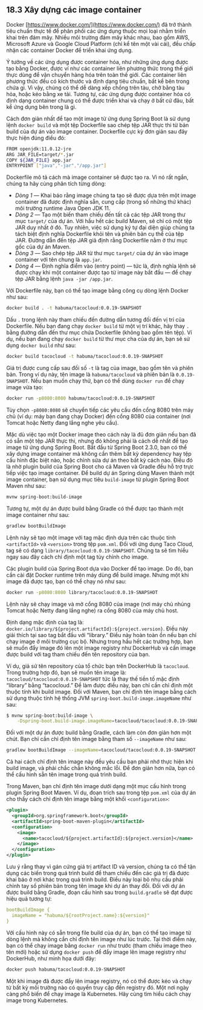 ## 18.3 Xây dựng các image container

Docker [https://www.docker.com/](https://www.docker.com/) đã trở thành tiêu chuẩn thực tế để phân phối các ứng dụng thuộc mọi loại nhằm triển khai trên đám mây. Nhiều môi trường đám mây khác nhau, bao gồm AWS, Microsoft Azure và Google Cloud Platform (chỉ kể tên một vài cái), đều chấp nhận các container Docker để triển khai ứng dụng.

Ý tưởng về các ứng dụng được container hóa, như những ứng dụng được tạo bằng Docker, được ví như các container liên phương thức trong thế giới thực dùng để vận chuyển hàng hóa trên toàn thế giới. Các container liên phương thức đều có kích thước và định dạng tiêu chuẩn, bất kể bên trong chứa gì. Vì vậy, chúng có thể dễ dàng xếp chồng trên tàu, chở bằng tàu hỏa, hoặc kéo bằng xe tải. Tương tự, các ứng dụng được container hóa có định dạng container chung có thể được triển khai và chạy ở bất cứ đâu, bất kể ứng dụng bên trong là gì.

Cách đơn giản nhất để tạo một image từ ứng dụng Spring Boot là sử dụng lệnh `docker build` và một tệp Dockerfile sao chép tệp JAR thực thi từ bản build của dự án vào image container. Dockerfile cực kỳ đơn giản sau đây thực hiện đúng điều đó:

```bash
FROM openjdk:11.0.12-jre
ARG JAR_FILE=target/*.jar
COPY ${JAR_FILE} app.jar
ENTRYPOINT ["java","-jar","/app.jar"]
```

Dockerfile mô tả cách mà image container sẽ được tạo ra. Vì nó rất ngắn, chúng ta hãy cùng phân tích từng dòng:

* _Dòng 1_ — Khai báo rằng image chúng ta tạo sẽ được dựa trên một image container đã được định nghĩa sẵn, cung cấp (trong số những thứ khác) môi trường runtime Java Open JDK 11.
* _Dòng 2_ — Tạo một biến tham chiếu đến tất cả các tệp JAR trong thư mục `target/` của dự án. Với hầu hết các build Maven, sẽ chỉ có một tệp JAR duy nhất ở đó. Tuy nhiên, việc sử dụng ký tự đại diện giúp chúng ta tách biệt định nghĩa Dockerfile khỏi tên và phiên bản cụ thể của tệp JAR. Đường dẫn đến tệp JAR giả định rằng Dockerfile nằm ở thư mục gốc của dự án Maven.
* _Dòng 3_ — Sao chép tệp JAR từ thư mục `target/` của dự án vào image container với tên chung là `app.jar`.
* _Dòng 4_ — Định nghĩa điểm vào (entry point) — tức là, định nghĩa lệnh sẽ được chạy khi một container được tạo từ image này bắt đầu — để chạy tệp JAR bằng lệnh `java -jar /app.jar`.

Với Dockerfile này, bạn có thể tạo image bằng công cụ dòng lệnh Docker như sau:

```bash
docker build . -t habuma/tacocloud:0.0.19-SNAPSHOT
```

Dấu `.` trong lệnh này tham chiếu đến đường dẫn tương đối đến vị trí của Dockerfile. Nếu bạn đang chạy `docker build` từ một vị trí khác, hãy thay `.` bằng đường dẫn đến thư mục chứa Dockerfile (không bao gồm tên tệp). Ví dụ, nếu bạn đang chạy `docker build` từ thư mục cha của dự án, bạn sẽ sử dụng `docker build` như sau:

```bash
docker build tacocloud -t habuma/tacocloud:0.0.19-SNAPSHOT
```

Giá trị được cung cấp sau đối số `-t` là tag của image, bao gồm tên và phiên bản. Trong ví dụ này, tên image là `habuma/tacocloud` và phiên bản là `0.0.19-SNAPSHOT`. Nếu bạn muốn chạy thử, bạn có thể dùng `docker run` để chạy image vừa tạo:

```bash
docker run -p8080:8080 habuma/tacocloud:0.0.19-SNAPSHOT
```

Tùy chọn `-p8080:8080` sẽ chuyển tiếp các yêu cầu đến cổng 8080 trên máy chủ (ví dụ: máy bạn đang chạy Docker) đến cổng 8080 của container (nơi Tomcat hoặc Netty đang lắng nghe yêu cầu).

Mặc dù việc tạo một Docker image theo cách này là đủ đơn giản nếu bạn đã có sẵn một tệp JAR thực thi, nhưng đó không phải là cách dễ nhất để tạo image từ ứng dụng Spring Boot. Bắt đầu từ Spring Boot 2.3.0, bạn có thể xây dựng image container mà không cần thêm bất kỳ dependency hay tệp cấu hình đặc biệt nào, hoặc chỉnh sửa dự án theo bất kỳ cách nào. Điều đó là nhờ plugin build của Spring Boot cho cả Maven và Gradle đều hỗ trợ trực tiếp việc tạo image container. Để build dự án Spring dùng Maven thành một image container, bạn sử dụng mục tiêu `build-image` từ plugin Spring Boot Maven như sau:

```bash
mvnw spring-boot:build-image
```

Tương tự, một dự án được build bằng Gradle có thể được tạo thành một image container như sau:

```bash
gradlew bootBuildImage
```

Lệnh này sẽ tạo một image với tag mặc định dựa trên các thuộc tính `<artifactId>` và `<version>` trong tệp `pom.xml`. Đối với ứng dụng Taco Cloud, tag sẽ có dạng `library/tacocloud:0.0.19-SNAPSHOT`. Chúng ta sẽ tìm hiểu ngay sau đây cách chỉ định một tag tùy chỉnh cho image.

Các plugin build của Spring Boot dựa vào Docker để tạo image. Do đó, bạn cần cài đặt Docker runtime trên máy dùng để build image. Nhưng một khi image đã được tạo, bạn có thể chạy nó như sau:

```bash
docker run -p8080:8080 library/tacocloud:0.0.19-SNAPSHOT
```

Lệnh này sẽ chạy image và mở cổng 8080 của image (nơi máy chủ nhúng Tomcat hoặc Netty đang lắng nghe) ra cổng 8080 của máy chủ host.

Định dạng mặc định của tag là: `docker.io/library/${project.artifactId}:${project.version}`. Điều này giải thích tại sao tag bắt đầu với “library.” Điều này hoàn toàn ổn nếu bạn chỉ chạy image ở môi trường cục bộ. Nhưng trong hầu hết các trường hợp, bạn sẽ muốn đẩy image đó lên một image registry như DockerHub và cần image được build với tag tham chiếu đến tên repository của bạn.

Ví dụ, giả sử tên repository của tổ chức bạn trên DockerHub là `tacocloud`. Trong trường hợp đó, bạn sẽ muốn tên image là: `tacocloud/tacocloud:0.0.19-SNAPSHOT` tức là thay thế tiền tố mặc định “library” bằng “tacocloud.” Để làm được điều này, bạn chỉ cần chỉ định một thuộc tính khi build image. Đối với Maven, bạn chỉ định tên image bằng cách sử dụng thuộc tính hệ thống JVM `spring-boot.build-image.imageName` như sau:

```bash
$ mvnw spring-boot:build-image \
    -Dspring-boot.build-image.imageName=tacocloud/tacocloud:0.0.19-SNAPSHOT
```

Đối với một dự án được build bằng Gradle, cách làm còn đơn giản hơn một chút. Bạn chỉ cần chỉ định tên image bằng tham số `--imageName` như sau:

```bash
gradlew bootBuildImage --imageName=tacocloud/tacocloud:0.0.19-SNAPSHOT
```

Cả hai cách chỉ định tên image này đều yêu cầu bạn phải nhớ thực hiện khi build image, và phải chắc chắn không mắc lỗi. Để đơn giản hơn nữa, bạn có thể cấu hình sẵn tên image trong quá trình build.

Trong Maven, bạn chỉ định tên image dưới dạng một mục cấu hình trong plugin Spring Boot Maven. Ví dụ, đoạn trích sau trong tệp `pom.xml` của dự án cho thấy cách chỉ định tên image bằng một khối `<configuration>`:

```xml
<plugin>
  <groupId>org.springframework.boot</groupId>
  <artifactId>spring-boot-maven-plugin</artifactId>
  <configuration>
    <image>
      <name>tacocloud/${project.artifactId}:${project.version}</name>
    </image>
  </configuration>
</plugin>
```

Lưu ý rằng thay vì gán cứng giá trị artifact ID và version, chúng ta có thể tận dụng các biến trong quá trình build để tham chiếu đến các giá trị đã được khai báo ở nơi khác trong quá trình build. Điều này loại bỏ nhu cầu phải chỉnh tay số phiên bản trong tên image khi dự án thay đổi. Đối với dự án được build bằng Gradle, đoạn cấu hình sau trong `build.gradle` sẽ đạt được hiệu quả tương tự:

```yaml
bootBuildImage {
  imageName = "habuma/${rootProject.name}:${version}"
}
```

Với cấu hình này có sẵn trong file build của dự án, bạn có thể tạo image từ dòng lệnh mà không cần chỉ định tên image như lúc trước. Tại thời điểm này, bạn có thể chạy image bằng `docker run` như trước (tham chiếu image theo tên mới) hoặc sử dụng `docker push` để đẩy image lên image registry như DockerHub, như minh họa dưới đây:

```bash
docker push habuma/tacocloud:0.0.19-SNAPSHOT
```

Một khi image đã được đẩy lên image registry, nó có thể được kéo và chạy từ bất kỳ môi trường nào có quyền truy cập đến registry đó. Một nơi ngày càng phổ biến để chạy image là Kubernetes. Hãy cùng tìm hiểu cách chạy image trong Kubernetes.
